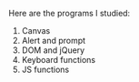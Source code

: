 Here are the programs I studied:
1) Canvas
2) Alert and prompt
3) DOM and jQuery
4) Keyboard functions
5) JS functions
